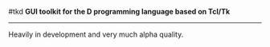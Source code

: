 #tkd
**GUI toolkit for the D programming language based on Tcl/Tk**

---

Heavily in development and very much alpha quality.
